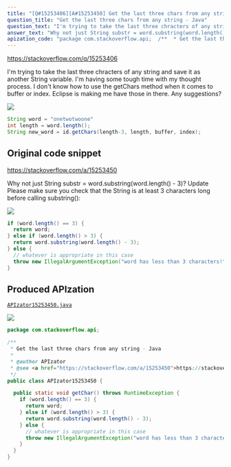 ```yaml
---
title: "[Q#15253406][A#15253450] Get the last three chars from any string - Java"
question_title: "Get the last three chars from any string - Java"
question_text: "I'm trying to take the last three chracters of any string and save it as another String variable. I'm having some tough time with my thought process. I don't know how to use the getChars method when it comes to buffer or index. Eclipse is making me have those in there. Any suggestions?"
answer_text: "Why not just String substr = word.substring(word.length() - 3)? Update Please make sure you check that the String is at least 3 characters long before calling substring():"
apization_code: "package com.stackoverflow.api;  /**  * Get the last three chars from any string - Java  *  * @author APIzator  * @see <a href=\"https://stackoverflow.com/a/15253450\">https://stackoverflow.com/a/15253450</a>  */ public class APIzator15253450 {    public static void getChar() throws RuntimeException {     if (word.length() == 3) {       return word;     } else if (word.length() > 3) {       return word.substring(word.length() - 3);     } else {       // whatever is appropriate in this case       throw new IllegalArgumentException(\"word has less than 3 characters!\");     }   } }"
---
```


https://stackoverflow.com/q/15253406

I&#x27;m trying to take the last three chracters of any string and save it as another String variable. I&#x27;m having some tough time with my thought process.
I don&#x27;t know how to use the getChars method when it comes to buffer or index. Eclipse is making me have those in there. Any suggestions?


<div class="code-logo"><img src="/stackoverflow.png" /></div>

```java
String word = "onetwotwoone"
int length = word.length();
String new_word = id.getChars(length-3, length, buffer, index);
```


## Original code snippet

https://stackoverflow.com/a/15253450

Why not just String substr = word.substring(word.length() - 3)?
Update
Please make sure you check that the String is at least 3 characters long before calling substring():

<div class="code-logo"><img src="/stackoverflow.png" /></div>

```java
if (word.length() == 3) {
  return word;
} else if (word.length() > 3) {
  return word.substring(word.length() - 3);
} else {
  // whatever is appropriate in this case
  throw new IllegalArgumentException("word has less than 3 characters!");
}
```

## Produced APIzation

[`APIzator15253450.java`](https://github.com/pasqualesalza/apization-temp-data/raw/master/search/APIzator15253450.java)

<div class="code-logo"><img src="/apizator.png" /></div>

```java
package com.stackoverflow.api;

/**
 * Get the last three chars from any string - Java
 *
 * @author APIzator
 * @see <a href="https://stackoverflow.com/a/15253450">https://stackoverflow.com/a/15253450</a>
 */
public class APIzator15253450 {

  public static void getChar() throws RuntimeException {
    if (word.length() == 3) {
      return word;
    } else if (word.length() > 3) {
      return word.substring(word.length() - 3);
    } else {
      // whatever is appropriate in this case
      throw new IllegalArgumentException("word has less than 3 characters!");
    }
  }
}

```
